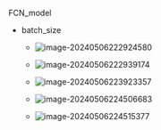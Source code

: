 FCN_model

- batch_size 

  - ![image-20240506222924580](C:\Users\www14\AppData\Roaming\Typora\typora-user-images\image-20240506222924580.png)

  - ![image-20240506222939174](C:\Users\www14\AppData\Roaming\Typora\typora-user-images\image-20240506222939174.png)

  - ![image-20240506223923357](C:\Users\www14\AppData\Roaming\Typora\typora-user-images\image-20240506223923357.png)
  - ![image-20240506224506683](C:\Users\www14\AppData\Roaming\Typora\typora-user-images\image-20240506224506683.png)
  - ![image-20240506224515377](C:\Users\www14\AppData\Roaming\Typora\typora-user-images\image-20240506224515377.png)